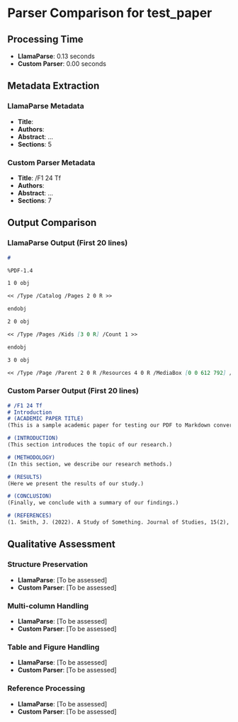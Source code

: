 # Parser Comparison for test_paper

## Processing Time

- **LlamaParse**: 0.13 seconds
- **Custom Parser**: 0.00 seconds

## Metadata Extraction

### LlamaParse Metadata

- **Title**: 
- **Authors**: 
- **Abstract**: ...
- **Sections**: 5

### Custom Parser Metadata

- **Title**: /F1 24 Tf
- **Authors**: 
- **Abstract**: ...
- **Sections**: 7

## Output Comparison

### LlamaParse Output (First 20 lines)

```markdown
# 

%PDF-1.4

1 0 obj

<< /Type /Catalog /Pages 2 0 R >>

endobj

2 0 obj

<< /Type /Pages /Kids [3 0 R] /Count 1 >>

endobj

3 0 obj

<< /Type /Page /Parent 2 0 R /Resources 4 0 R /MediaBox [0 0 612 792] /Contents 5 0 R >>

```

### Custom Parser Output (First 20 lines)

```markdown
# /F1 24 Tf
# Introduction
# (ACADEMIC PAPER TITLE)
(This is a sample academic paper for testing our PDF to Markdown conversion.)

# (INTRODUCTION)
(This section introduces the topic of our research.)

# (METHODOLOGY)
(In this section, we describe our research methods.)

# (RESULTS)
(Here we present the results of our study.)

# (CONCLUSION)
(Finally, we conclude with a summary of our findings.)

# (REFERENCES)
(1. Smith, J. (2022). A Study of Something. Journal of Studies, 15(2), 123-145.) (2. Johnson, A. (2021). Another Research Paper. Academic Review, 8(3), 234-256.)

```

## Qualitative Assessment

### Structure Preservation

- **LlamaParse**: [To be assessed]
- **Custom Parser**: [To be assessed]

### Multi-column Handling

- **LlamaParse**: [To be assessed]
- **Custom Parser**: [To be assessed]

### Table and Figure Handling

- **LlamaParse**: [To be assessed]
- **Custom Parser**: [To be assessed]

### Reference Processing

- **LlamaParse**: [To be assessed]
- **Custom Parser**: [To be assessed]

